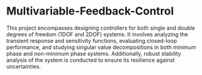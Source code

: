 # Multivariable-Feedback-Control
This project encompasses designing controllers for both single and double degrees of freedom (1DOF and 2DOF) systems. It involves analyzing the transient response and sensitivity functions, evaluating closed-loop performance, and studying singular value decompositions in both minimum phase and non-minimum phase systems. Additionally, robust stability analysis of the system is conducted to ensure its resilience against uncertainties.
